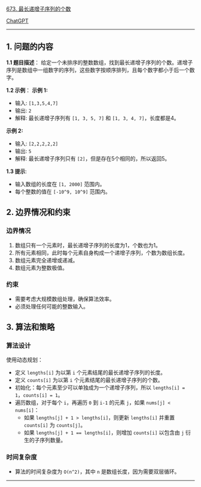 [673. 最长递增子序列的个数](https://leetcode.cn/problems/number-of-longest-increasing-subsequence)

[ChatGPT](https://chat.openai.com/share/19576ab5-3b43-4471-b379-1b75a6853f2b)

---

## 1. 问题的内容
**1.1 题目描述**：
给定一个未排序的整数数组，找到最长递增子序列的个数。递增子序列是数组中一组数字的序列，这些数字按顺序排列，且每个数字都小于后一个数字。

**1.2 示例**：
**示例 1:**
- 输入: `[1,3,5,4,7]`
- 输出: `2`
- 解释: 最长递增子序列有 `[1, 3, 5, 7]` 和 `[1, 3, 4, 7]`，长度都是4。

**示例 2:**
- 输入: `[2,2,2,2,2]`
- 输出: `5`
- 解释: 最长递增子序列只有 `[2]`，但是存在5个相同的，所以返回5。

**1.3 提示**:
- 输入数组的长度在 `[1, 2000]` 范围内。
- 每个整数的值在 `[-10^9, 10^9]` 范围内。

## 2. 边界情况和约束
### 边界情况
1. 数组只有一个元素时，最长递增子序列的长度为1，个数也为1。
2. 所有元素相同，此时每个元素自身构成一个递增子序列，个数为数组长度。
3. 数组元素完全递增或递减。
4. 数组元素为整数极值。

### 约束
- 需要考虑大规模数组处理，确保算法效率。
- 必须处理任何可能的整数输入。

## 3. 算法和策略
### 算法设计
使用动态规划：
- 定义 `lengths[i]` 为以第 `i` 个元素结尾的最长递增子序列的长度。
- 定义 `counts[i]` 为以第 `i` 个元素结尾的最长递增子序列的个数。
- 初始化：每个元素至少可以单独成为一个递增子序列，所以 `lengths[i] = 1`，`counts[i] = 1`。
- 遍历数组，对于每个 `i`，再遍历 `0` 到 `i-1` 的元素 `j`，如果 `nums[j] < nums[i]`：
  - 如果 `lengths[j] + 1 > lengths[i]`，则更新 `lengths[i]` 并重置 `counts[i]` 为 `counts[j]`。
  - 如果 `lengths[j] + 1 == lengths[i]`，则增加 `counts[i]` 以包含由 `j` 衍生的子序列数量。

### 时间复杂度
- 算法的时间复杂度为 `O(n^2)`，其中 `n` 是数组长度，因为需要双层循环。

---
